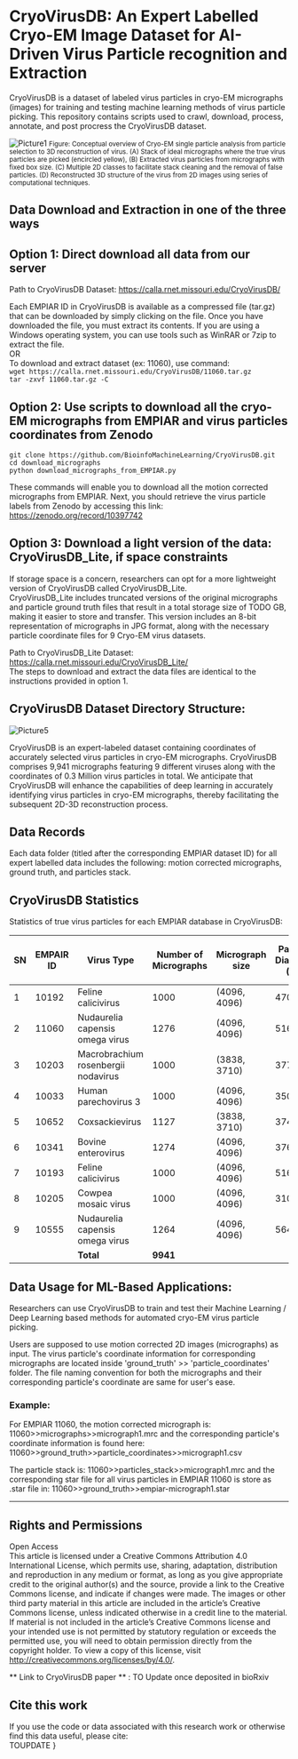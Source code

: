 # CryoVirusDB: An Expert Labelled Cryo-EM Image Dataset for AI-Driven Virus Particle recognition and Extraction
CryoVirusDB is a dataset of labeled virus particles in cryo-EM micrographs (images) for training and testing machine learning methods of virus particle picking. This repository contains scripts used to crawl, download, process, annotate, and post procress the CryoVirusDB dataset.

![Picture1](https://github.com/BioinfoMachineLearning/CryoVirusDB/assets/24986485/4def3167-c8c9-4a46-ab94-b6a57146c078)
<small> Figure: Conceptual overview of Cryo-EM single particle analysis from particle selection to 3D reconstruction of virus. (A) Stack of ideal micrographs where the true virus particles are picked (encircled yellow), (B) Extracted virus particles from micrographs with fixed box size. (C) Multiple 2D classes to facilitate stack cleaning and the removal of false particles.  (D) Reconstructed 3D structure of the virus from 2D images using series of computational techniques. </small>

## Data Download and Extraction in one of the three ways

## Option 1: Direct download all data from our server

Path to CryoVirusDB Dataset: https://calla.rnet.missouri.edu/CryoVirusDB/

Each EMPIAR ID in CryoVirusDB is available as a compressed file (tar.gz) that can be downloaded by simply clicking on the file. Once you have downloaded the file, you must extract its contents. If you are using a Windows operating system, you can use tools such as WinRAR or 7zip to extract the file. \
OR \
To download and extract dataset (ex: 11060), use command: \
`wget https://calla.rnet.missouri.edu/CryoVirusDB/11060.tar.gz` \
`tar -zxvf 11060.tar.gz -C` 


## Option 2: Use scripts to download all the cryo-EM micrographs from EMPIAR and virus particles coordinates from Zenodo
`git clone https://github.com/BioinfoMachineLearning/CryoVirusDB.git` \
`cd download_micrographs` \
`python download_micrographs_from_EMPIAR.py` 

These commands will enable you to download all the motion corrected micrographs from EMPIAR. Next, you should retrieve the virus particle labels from Zenodo by accessing this link: https://zenodo.org/record/10397742


## Option 3: Download a light version of the data: CryoVirusDB_Lite, if space constraints
If storage space is a concern, researchers can opt for a more lightweight version of CryoVirusDB called CryoVirusDB_Lite.  
CryoVirusDB_Lite includes truncated versions of the original micrographs and particle ground truth files that result in a total storage size of TODO GB, making it easier to store and transfer. This version includes an 8-bit representation of micrographs in JPG format, along with the necessary particle coordinate files for 9 Cryo-EM virus datasets.

Path to CryoVirusDB_Lite Dataset: https://calla.rnet.missouri.edu/CryoVirusDB_Lite/ \
The steps to download and extract the data files are identical to the instructions provided in option 1.


## CryoVirusDB Dataset Directory Structure:

![Picture5](https://github.com/BioinfoMachineLearning/CryoVirusDB/assets/24986485/b0b24c85-476d-43dd-b4e6-d77685f058fe)


CryoVirusDB is an expert-labeled dataset containing coordinates of accurately selected virus particles in cryo-EM micrographs. CryoVirusDB comprises 9,941 micrographs featuring 9 different viruses along with the coordinates of 0.3 Million virus particles in total. We anticipate that CryoVirusDB will enhance the capabilities of deep learning in accurately identifying virus particles in cryo-EM micrographs, thereby facilitating the subsequent 2D-3D reconstruction process. 


## Data Records


Each data folder (titled after the corresponding EMPIAR dataset ID) for all expert labelled data includes the following: motion corrected micrographs, ground truth, and particles stack. 


## CryoVirusDB Statistics
Statistics of true virus particles for each EMPIAR database in CryoVirusDB: 

| **SN** | **EMPAIR ID** | **Virus Type**                      | **Number of<br>Micrographs** | **Micrograph size** | **Particle<br>Diameter (px)** | **Number of True<br>Virus Particles** |
| ------ | ------------- | ----------------------------------- | ---------------------------- | ------------------- | ----------------------------- | ------------------------------------- |
| 1      | 10192         | Feline calicivirus                  | 1000                         | (4096, 4096)        | 470                           | 9660                                  |
| 2      | 11060         | Nudaurelia capensis omega virus     | 1276                         | (4096, 4096)        | 516                           | 11916                                 |
| 3      | 10203         | Macrobrachium rosenbergii nodavirus | 1000                         | (3838, 3710)        | 377                           | 16601                                 |
| 4      | 10033         | Human parechovirus 3                | 1000                         | (4096, 4096)        | 350                           | 55732                                 |
| 5      | 10652         | Coxsackievirus                      | 1127                         | (3838, 3710)        | 374                           | 11144                                 |
| 6      | 10341         | Bovine enterovirus                  | 1274                         | (4096, 4096)        | 376                           | 22694                                 |
| 7      | 10193         | Feline calicivirus                  | 1000                         | (4096, 4096)        | 516                           | 96126                                 |
| 8      | 10205         | Cowpea mosaic virus                 | 1000                         | (4096, 4096)        | 310                           | 81037                                 |
| 9      | 10555         | Nudaurelia capensis omega virus     | 1264                         | (4096, 4096)        | 564                           | 34488                                 |
|        |               | **Total**                           | **9941**                     |                     |                               | **339398**                            |

## Data Usage for ML-Based Applications:

Researchers can use CryoVirusDB to train and test their Machine Learning / Deep Learning based methods for automated cryo-EM virus particle picking. 

Users are supposed to use motion corrected 2D images (micrographs) as input. The virus particle's coordinate information for corresponding micrographs are located inside 'ground_truth' >>
'particle_coordinates' folder. The file naming convention for both the micrographs and their corresponding particle's coordinate are same for user's ease. 

### Example: 
For EMPIAR 11060, the motion corrected micrograph is: 11060>>micrographs>>micrograph1.mrc 
and the corresponding particle's coordinate information is found here: 11060>>ground_truth>>particle_coordinates>>micrograph1.csv

The particle stack is: 11060>>particles_stack>>micrograph1.mrc 
and the corresponding star file for all virus particles in EMPIAR 11060 is store as .star file in: 11060>>ground_truth>>empiar-micrograph1.star 


-----

## Rights and Permissions
Open Access \
This article is licensed under a Creative Commons Attribution 4.0 International License, which permits use, sharing, adaptation, distribution and reproduction in any medium or format, as long as you give appropriate credit to the original author(s) and the source, provide a link to the Creative Commons license, and indicate if changes were made. The images or other third party material in this article are included in the article’s Creative Commons license, unless indicated otherwise in a credit line to the material. If material is not included in the article’s Creative Commons license and your intended use is not permitted by statutory regulation or exceeds the permitted use, you will need to obtain permission directly from the copyright holder. To view a copy of this license, visit http://creativecommons.org/licenses/by/4.0/.


** Link to CryoVirusDB paper ** : TO Update once deposited in bioRxiv

## Cite this work
If you use the code or data associated with this research work or otherwise find this data useful, please cite: \
TOUPDATE
}

